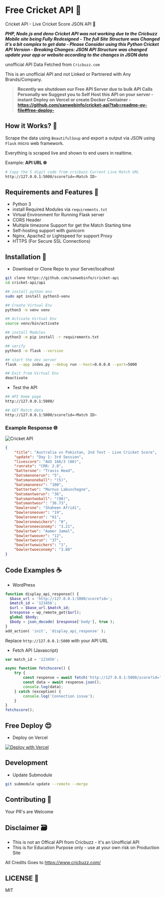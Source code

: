 # Free Cricket API 🍔

Cricket API - Live Cricket Score JSON API 🏏  

***PHP, Node.js and deno Cricket API was not working due to the Cricbuzz Mobile site being Fully Redesigned - The full Site Structure was Changed it's a bit complex to get data - Please Consider using this Python Cricket API Version - Breaking Changes: JSON API Structure was changed update your app or website according to the changes in JSON data***  

unofficial API Data Fetched from `Cricbuzz.com`  

This is an unofficial API and not Linked or Partnered with Any Brands/Company.  

> **Recently we shutdown our Free API Server due to bulk API Calls Personally we Suggest you to Self Host this API on your server - instant Deploy on Vercel or create Docker Container - <https://github.com/sanwebinfo/cricket-api?tab=readme-ov-file#free-deploy->**  

## How it Works? 🤔

Scrape the data using `BeautifulSoup` and export a output via JSON using `Flask` micro web framework.

Everything is scraped live and shown to end users in realtime.

Example: **API URL 🌐**

```sh
# Copy the 5 digit code from cricbuzz Current Live Match URL 
http://127.0.0.1:5000/score?id=<Match ID>
```

## Requirements and Features 📑

- Python 3
- install Required Modules via `requirements.txt`
- Virtual Environment for Running Flask server
- CORS Header
- Multiple timezone Support for get the Match Starting time
- Self-hosting support with gunicorn
- Nginx, Apache2 or Lightspeed for support Proxy
- HTTPS (For Secure SSL Connections)  

## Installation 🍯

- Download or Clone Repo to your Server/localhost

```sh
git clone https://github.com/sanwebinfo/cricket-api
cd cricket-api/api

## install python env
sudo apt install python3-venv

## Create Virtual Env
python3 -m venv venv

## Activate Virtual Env
source venv/bin/activate

## install Modules
python3 -m pip install -r requirements.txt

## verify
python3 -m flask --version

## start the dev server 
flask --app index.py --debug run --host=0.0.0.0 --port=5000

## Exit from Virtual Env
deactivate
```

- Test the API

```sh
## API Home page
http://127.0.0.1:5000/

## GET Match data
http://127.0.0.1:5000/score?id=<Match ID>
```

### Example Response 🌐

![Cricket API](https://raw.githubusercontent.com/sanwebinfo/cricket-api/main/images/screenshot.jpg)  

```json
{
    "title": "Australia vs Pakistan, 2nd Test - Live Cricket Score",
    "update": "Day 1: 3rd Session",
    "livescore": "AUS 168/3 (60)",
    "runrate": "CRR: 2.8",
    "batterone": "Travis Head",
    "batsmanonerun": "5",
    "batsmanoneball": "(5)",
    "batsmanonesr": "100",
    "battertwo": "Marnus Labuschagne",
    "batsmantworun": "36",
    "batsmantwoball": "(98)",
    "batsmantwosr": "36.73",
    "bowlerone": "Shaheen Afridi",
    "bowleroneover": "19",
    "bowleronerun": "61",
    "bowleronewickers": "0",
    "bowleroneeconomy": "3.21",
    "bowlertwo": "Aamer Jamal",
    "bowlertwoover": "12",
    "bowlertworun": "37",
    "bowlertwowickers": "1",
    "bowlertwoeconomy": "3.08"
}
```

## Code Examples ☕

- WordPress

```php
function display_api_response() {
  $base_url = 'http://127.0.0.1:5000/score?id=';
  $match_id = '123456';
  $url = $base_url.$match_id;
  $response = wp_remote_get($url);
  global $body;
  $body = json_decode( $response['body'], true );
}
add_action( 'init', 'display_api_response' );
```

Replace `http://127.0.0.1:5000` with your API URL  

- Fetch API (Javascript)

```js
var match_id = '123456';

async function fetchscore() {
    try {
        const response = await fetch('http://127.0.0.1:5000/score?id=' + match_id);
        const data = await response.json();
        console.log(data);
    } catch (exception) {
        console.log('Connection issue');
    }
}
fetchscore();
```

## Free Deploy 😍

- Deploy on Vercel

[![Deploy with Vercel](https://vercel.com/button)](https://vercel.com/new/clone?repository-url=https%3A%2F%2Fgithub.com%2Fsanwebinfo%2Fcricket-api%2Ftree%2Fmain%2Fapi)  

## Development

- Update Submodule

```sh
git submodule update --remote --merge
```

## Contributing 🙌

Your PR's are Welcome

## Disclaimer 🗃

- This is not an Offical API from Cricbuzz - it's an Unofficial API
- This is for Education Purpose only - use at your own risk on Production Site

All Credits Goes to <https://www.cricbuzz.com/>

## LICENSE 📕

MIT
